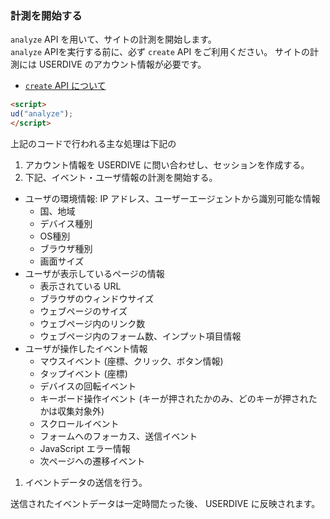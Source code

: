 ### 計測を開始する

`analyze` API を用いて、サイトの計測を開始します。  
`analyze` APIを実行する前に、必ず `create` API をご利用ください。
サイトの計測には USERDIVE のアカウント情報が必要です。

- [`create` API について](./create.html)

```html
<script>
ud("analyze");
</script>
```

上記のコードで行われる主な処理は下記の

1. アカウント情報を USERDIVE に問い合わせし、セッションを作成する。
1. 下記、イベント・ユーザ情報の計測を開始する。
  - ユーザの環境情報: IP アドレス、ユーザーエージェントから識別可能な情報
    - 国、地域
    - デバイス種別
    - OS種別
    - ブラウザ種別
    - 画面サイズ
  - ユーザが表示しているページの情報
    - 表示されている URL
    - ブラウザのウィンドウサイズ
    - ウェブページのサイズ
    - ウェブページ内のリンク数
    - ウェブページ内のフォーム数、インプット項目情報
  - ユーザが操作したイベント情報
    - マウスイベント (座標、クリック、ボタン情報)
    - タップイベント (座標)
    - デバイスの回転イベント
    - キーボード操作イベント (キーが押されたかのみ、どのキーが押されたかは収集対象外)
    - スクロールイベント
    - フォームへのフォーカス、送信イベント
    - JavaScript エラー情報
    - 次ページヘの遷移イベント
1. イベントデータの送信を行う。

送信されたイベントデータは一定時間たった後、 USERDIVE に反映されます。
